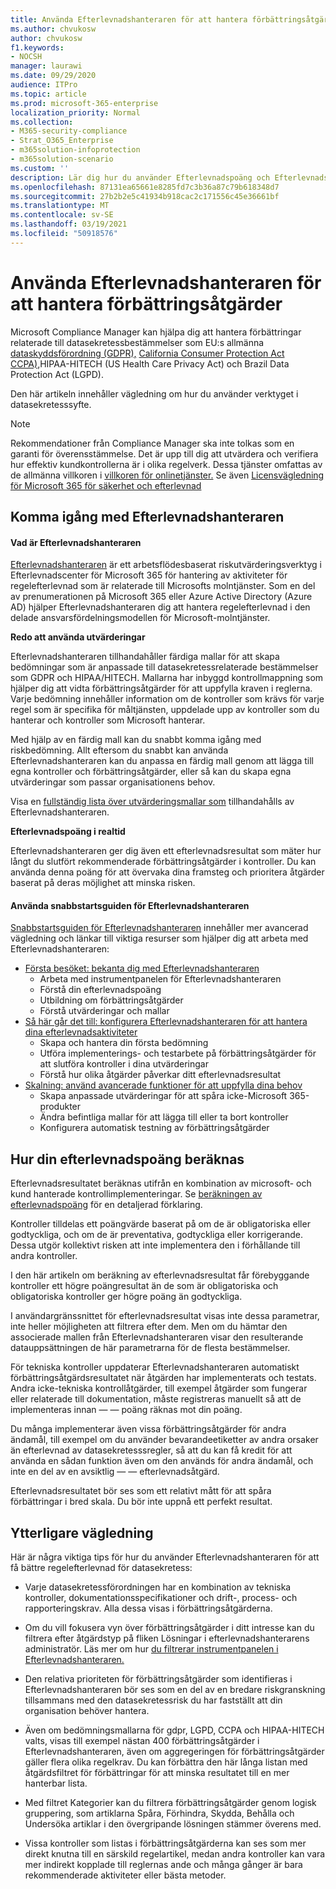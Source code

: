 ```yaml
---
title: Använda Efterlevnadshanteraren för att hantera förbättringsåtgärder
ms.author: chvukosw
author: chvukosw
f1.keywords:
- NOCSH
manager: laurawi
ms.date: 09/29/2020
audience: ITPro
ms.topic: article
ms.prod: microsoft-365-enterprise
localization_priority: Normal
ms.collection:
- M365-security-compliance
- Strat_O365_Enterprise
- m365solution-infoprotection
- m365solution-scenario
ms.custom: ''
description: Lär dig hur du använder Efterlevnadspoäng och Efterlevnadshanteraren för att förbättra skyddsnivån för personuppgifter.
ms.openlocfilehash: 87131ea65661e8285fd7c3b36a87c79b618348d7
ms.sourcegitcommit: 27b2b2e5c41934b918cac2c171556c45e36661bf
ms.translationtype: MT
ms.contentlocale: sv-SE
ms.lasthandoff: 03/19/2021
ms.locfileid: "50918576"
---
```

# <a name="use-compliance-manager-to-manage-improvement-actions"></a>Använda Efterlevnadshanteraren för att hantera förbättringsåtgärder

Microsoft Compliance Manager kan hjälpa dig att hantera förbättringar relaterade till datasekretessbestämmelser som EU:s allmänna [dataskyddsförordning (GDPR),](/compliance/regulatory/gdpr) [California Consumer Protection Act CCPA),](/compliance/regulatory/ccpa-faq)HIPAA-HITECH (US Health Care Privacy Act) och Brazil Data Protection Act (LGPD).

Den här artikeln innehåller vägledning om hur du använder verktyget i datasekretesssyfte.

>[!Note]
>Rekommendationer från Compliance Manager ska inte tolkas som en garanti för överensstämmelse. Det är upp till dig att utvärdera och verifiera hur effektiv kundkontrollerna är i olika regelverk. Dessa tjänster omfattas av de allmänna villkoren i [villkoren för onlinetjänster.](https://go.microsoft.com/fwlink/?linkid=2108910) Se även [Licensvägledning för Microsoft 365 för säkerhet och efterlevnad](/office365/servicedescriptions/microsoft-365-service-descriptions/microsoft-365-tenantlevel-services-licensing-guidance/microsoft-365-security-compliance-licensing-guidance#compliance-manager)
>

## <a name="getting-started-with-compliance-manager"></a>Komma igång med Efterlevnadshanteraren

#### <a name="what-is-compliance-manager"></a>Vad är Efterlevnadshanteraren

[Efterlevnadshanteraren](../compliance/compliance-manager.md) är ett arbetsflödesbaserat riskutvärderingsverktyg i Efterlevnadscenter för Microsoft 365 för hantering av aktiviteter för regelefterlevnad som är relaterade till Microsofts molntjänster. Som en del av prenumerationen på Microsoft 365 eller Azure Active Directory (Azure AD) hjälper Efterlevnadshanteraren dig att hantera regelefterlevnad i den delade ansvarsfördelningsmodellen för Microsoft-molntjänster.

**Redo att använda utvärderingar**

Efterlevnadshanteraren tillhandahåller färdiga [](../compliance/compliance-manager-assessments.md) mallar för att skapa bedömningar som är anpassade till datasekretessrelaterade bestämmelser som GDPR och HIPAA/HITECH. Mallarna har inbyggd kontrollmappning som hjälper dig att vidta förbättringsåtgärder för att uppfylla kraven i reglerna. Varje bedömning innehåller information om de kontroller som krävs för varje regel som är specifika för måltjänsten, uppdelade upp av kontroller som du hanterar och kontroller som Microsoft hanterar. 

Med hjälp av en färdig mall kan du snabbt komma igång med riskbedömning. Allt eftersom du snabbt kan använda Efterlevnadshanteraren kan du anpassa en färdig mall genom att lägga till egna kontroller och förbättringsåtgärder, eller så kan du skapa egna utvärderingar som passar organisationens behov.

Visa en [fullständig lista över utvärderingsmallar som](../compliance/compliance-manager-templates-list.md) tillhandahålls av Efterlevnadshanteraren.

**Efterlevnadspoäng i realtid**

Efterlevnadshanteraren ger dig även ett efterlevnadsresultat som mäter hur långt du slutfört rekommenderade förbättringsåtgärder i kontroller. Du kan använda denna poäng för att övervaka dina framsteg och prioritera åtgärder baserat på deras möjlighet att minska risken.

#### <a name="use-the-compliance-manager-quickstart-guide"></a>Använda snabbstartsguiden för Efterlevnadshanteraren

[Snabbstartsguiden för Efterlevnadshanteraren](../compliance/compliance-manager-quickstart.md) innehåller mer avancerad vägledning och länkar till viktiga resurser som hjälper dig att arbeta med Efterlevnadshanteraren:

- [Första besöket: bekanta dig med Efterlevnadshanteraren](../compliance/compliance-manager-quickstart.md#first-visit-get-to-know-compliance-manager)
    - Arbeta med instrumentpanelen för Efterlevnadshanteraren
    - Förstå din efterlevnadspoäng
    - Utbildning om förbättringsåtgärder
    - Förstå utvärderingar och mallar
- [Så här går det till: konfigurera Efterlevnadshanteraren för att hantera dina efterlevnadsaktiviteter](../compliance/compliance-manager-quickstart.md#ramping-up-configure-compliance-manager-to-manage-your-compliance-activities)
    - Skapa och hantera din första bedömning
    - Utföra implementerings- och testarbete på förbättringsåtgärder för att slutföra kontroller i dina utvärderingar
    - Förstå hur olika åtgärder påverkar ditt efterlevnadsresultat
- [Skalning: använd avancerade funktioner för att uppfylla dina behov](../compliance/compliance-manager-quickstart.md#scaling-up-use-advanced-functionality-to-meet-your-custom-needs)
    - Skapa anpassade utvärderingar för att spåra icke-Microsoft 365-produkter
    - Ändra befintliga mallar för att lägga till eller ta bort kontroller
    - Konfigurera automatisk testning av förbättringsåtgärder

## <a name="how-your-compliance-score-is-calculated"></a>Hur din efterlevnadspoäng beräknas

Efterlevnadsresultatet beräknas utifrån en kombination av microsoft- och kund hanterade kontrollimplementeringar. Se [beräkningen av efterlevnadspoäng](../compliance/compliance-score-calculation.md) för en detaljerad förklaring.

Kontroller tilldelas ett poängvärde baserat på om de är obligatoriska eller godtyckliga, och om de är preventativa, godtyckliga eller korrigerande. Dessa utgör kollektivt risken att inte implementera den i förhållande till andra kontroller.

I den här artikeln om beräkning av efterlevnadsresultat får förebyggande kontroller ett högre poängresultat än de som är obligatoriska och obligatoriska kontroller ger högre poäng än godtyckliga.

I användargränssnittet för efterlevnadsresultat visas inte dessa parametrar, inte heller möjligheten att filtrera efter dem. Men om du hämtar den associerade mallen från Efterlevnadshanteraren visar den resulterande datauppsättningen de här parametrarna för de flesta bestämmelser.

För tekniska kontroller uppdaterar Efterlevnadshanteraren automatiskt förbättringsåtgärdsresultatet när åtgärden har implementerats och testats. Andra icke-tekniska kontrollåtgärder, till exempel åtgärder som fungerar eller relaterade till dokumentation, måste registreras manuellt så att de implementeras innan &mdash; &mdash; poäng räknas mot din poäng.

Du många implementerar även vissa förbättringsåtgärder för andra ändamål, till exempel om du använder bevarandeetiketter av andra orsaker än efterlevnad av datasekretesssregler, så att du kan få kredit för att använda en sådan funktion även om den används för andra ändamål, och inte en del av en avsiktlig &mdash; &mdash; efterlevnadsåtgärd.

Efterlevnadsresultatet bör ses som ett relativt mått för att spåra förbättringar i bred skala. Du bör inte uppnå ett perfekt resultat.

## <a name="additional-guidance"></a>Ytterligare vägledning

Här är några viktiga tips för hur du använder Efterlevnadshanteraren för att få bättre regelefterlevnad för datasekretess:

- Varje datasekretessförordningen har en kombination av tekniska kontroller, dokumentationsspecifikationer och drift-, process- och rapporteringskrav. Alla dessa visas i förbättringsåtgärderna.

- Om du vill fokusera vyn över förbättringsåtgärder i ditt intresse  kan du filtrera efter åtgärdstyp på fliken Lösningar i efterlevnadshanterarens administratör. Läs mer om hur [du filtrerar instrumentpanelen i Efterlevnadshanteraren.](../compliance/compliance-manager-setup.md#filtering-your-dashboard-view)

- Den relativa prioriteten för förbättringsåtgärder som identifieras i Efterlevnadshanteraren bör ses som en del av en bredare riskgranskning tillsammans med den datasekretessrisk du har fastställt att din organisation behöver hantera.

- Även om bedömningsmallarna för gdpr, LGPD, CCPA och HIPAA-HITECH valts, visas till exempel nästan 400 förbättringsåtgärder i Efterlevnadshanteraren, även om aggregeringen för förbättringsåtgärder gäller flera olika regelkrav. Du kan förbättra den här långa listan med åtgärdsfiltret för förbättringar för att minska resultatet till en mer hanterbar lista.

- Med filtret Kategorier kan du filtrera förbättringsåtgärder genom logisk gruppering, som artiklarna Spåra, Förhindra, Skydda, Behålla och Undersöka artiklar i den övergripande lösningen stämmer överens med.

- Vissa kontroller som listas i förbättringsåtgärderna kan ses som mer direkt knutna till en särskild regelartikel, medan andra kontroller kan vara mer indirekt kopplade till reglernas ande och många gånger är bara rekommenderade aktiviteter eller bästa metoder.